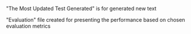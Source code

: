"The Most Updated Test Generated" is for generated new text

"Evaluation" file created for presenting the performance based on chosen evaluation metrics
